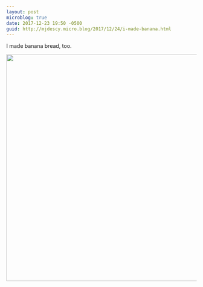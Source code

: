 ```yaml
---
layout: post
microblog: true
date: 2017-12-23 19:50 -0500
guid: http://mjdescy.micro.blog/2017/12/24/i-made-banana.html
---
```

I made banana bread, too.

<img src="http://mjdescy.micro.blog/uploads/2017/e4d0c59d19.jpg" width="600" height="599" />
